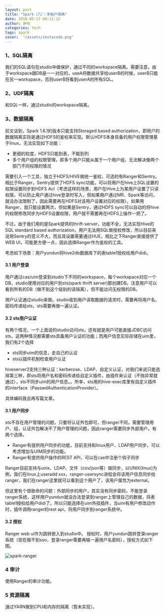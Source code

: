 ```yaml
---
layout: post
title: "Spark（八）：多租户隔离"
date: 2016-05-17 08:11:12
author: 伊布
categories: tech
tags: spark
cover:  "/assets/instacode.png"
---
```


### 1、SQL隔离

我们的SQL语句在studio中做保护，通过不同的workspace隔离。需要注意，由于workspace跟DB是一一对应的，useA将数据共享给userB的时候，userB只能在另一workspace，否则userB将看到userA的所有SQL。

### 2、UDF隔离

和SQL一样，通过studio的workspace隔离。

### 3、数据隔离

前文谈到，Spark 1.6.1的版本只能支持Storaged based authorization，即用户的数据隔离实际是通过HDFS的鉴权来实现。默认HDFS本身具备的用户权限管理基于linux，无法实现如下功能：

- 更细的粒度，HDFS只能到表，不能到列
- 多个用户组的权限管理，即多个用户只能从属于一个用户组，无法解决像两个部门不同权限的情况

需要引入一个工具，独立于HDFS/HIVE做统一鉴权，可选的有Ranger和Sentry。相比于Ranger，Sentry提供了HDFS sync功能，可以将用户在hive上SQL设置的权限设置同步到HDFS Acl（考虑这样的场景，用户在Hive上为某用户设置了只读权限，可以防止用户通过hive登录时写入，但如果用户通过MR、Spark等访问，就没办法限制了，因此需要再在HDFS对该用户设置对应的权限）。如果用Ranger，就只能设置两次，但如果是Sentry，通过HDFS sync可以自动的将hive的权限修改同步为HDFS设置权限，用户就不需要再在HDFS上操作一把了。

不过，由于我们用的是Spark提供的thrift-server，功能不全，无法实现Hive的SQL standard based authorization，用户无法用SQL做授权修改，所以目前来说用Sentry的意义不大，而且其设置需要通过HUE，相比之下Ranger直接提供了WEB UI，可能更方便一点，因此选择Ranger作为鉴权的工具。

考虑如下场景：用户yundun将hive2db数据库下的表table1授权给用户didi。

#### 3.1 用户登录

用户通过cas/uim登录到studio下不同的workspace，每个workspace对应一个DB，studio使用对应的用户到sts(spark thrift server)那创建DB。注意用户可以看到所有的DB（做不到这个级别的读隔离），但不能访问无权限的DB。

用户认证通过studio来做。studio收到用户读取数据的请求时，需要再将用户名、密码传递给sts，sts需要再做一遍认证。

#### 3.2 sts用户认证

有两个情况，一个上面说的studio访问sts，还有就是用户可能直接JDBC访问sts，这两种情况都需要sts具备用户认证的功能；而用户信息实际存储在uim里，我们有2个选择

- sts同步uim的信息，走自己的认证
- sts以插件机制检查用户认证

hiveserver2支持三种认证：kerberose、LDAP、自定义认证，对我们来说只能选择第三种，即sts将用户名和密码传递给自定义插件，由插件来认证（不抛异常就通过），sts不同步uim的用户信息。。所幸，sts用的hive-exec库里有自定义插件的interface（PasswdAuthenticationProvider）。

具体编码我会再写篇文章。

#### 3.1 用户同步

sts不存在用户管理的问题，只要将认证外包即可，但ranger不同，需要管理用户、组，认证外包解决不了用户管理的问题，因此ranger需要同步外部用户。有两个选择。

- Ranger有提供用户同步的功能，目前支持和linux用户、LDAP用户同步。可以考虑增加与UIM同步的功能。
- Ranger有提供用户操作的REST API，可以在cas中注册个钩子同步

Ranger目前支持与unix、LDAP、文件（csv/json等）做同步，以UNIX(linux)为例，我们在linux上useradd xxx，ranger-usersync进程会将该用户信息同步给ranger，我们在ranger这里就可以看到这个用户了，该用户属性为external。

但这里有个很致命的问题：外部同步的用户，其实没有同步密码，不能登录ranger系统，这样用户yundun就没办法登录到ranger上管理自己的数据，将表table1授权给用户didi了。所以只能选择在uim外挂插件，当uim有用户修改动作时，插件调用ranger的rest api，将用户同步到ranger系统中。


#### 3.2 授权

Ranger web ui作为跳转嵌入到studio中。
授权时，用户yundun跳转登录ranger系统（现在做不到sso，登录ranger需要再输一遍用户名密码），授权方式如下图。

![spark-ranger](http://7xir15.com1.z0.glb.clouddn.com/spark-ranger-1.png)

### 4 审计

使用Ranger的审计功能。

### 5 资源隔离

通过YARN做到CPU和内存的隔离（暂未实现）。

